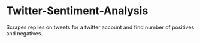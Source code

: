 # Twitter-Sentiment-Analysis
Scrapes replies on tweets for a twitter account and find number of positives and negatives. 
